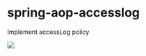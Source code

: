 # spring-aop-accesslog
Implement accessLog policy

[![](https://jitpack.io/v/RICH0423/spring-aop-accesslog.svg)](https://jitpack.io/#RICH0423/spring-aop-accesslog)
